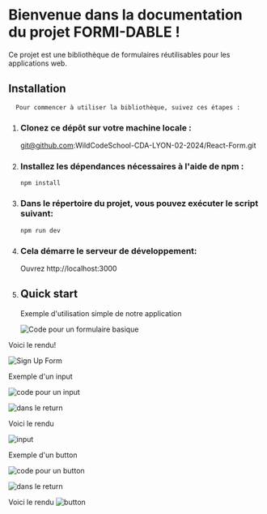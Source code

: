 # Bienvenue dans la documentation du projet FORMI-DABLE ! 

Ce projet est une bibliothèque de formulaires réutilisables pour les applications web.






## Installation

      Pour commencer à utiliser la bibliothèque, suivez ces étapes :



1. ### Clonez ce dépôt sur votre machine locale :

      git@github.com:WildCodeSchool-CDA-LYON-02-2024/React-Form.git



2. ### Installez les dépendances nécessaires à l'aide de npm :

       npm install



3. ### Dans le répertoire du projet, vous pouvez exécuter le script suivant:

       npm run dev

   

5. ### Cela démarre le serveur de développement:

      Ouvrez http://localhost:3000

6. ## Quick start

   Exemple d'utilisation simple de notre application

   ![Code pour un formulaire basique](https://cdn.discordapp.com/attachments/1227592850624090143/1230871127706960024/Capture_decran_2024-04-19_121559.png?ex=6623c191&is=66227011&hm=43cb5c69f3637ef484babc00f95c7221812c1e570dae1454e838a1b1fbb8cf8b&)

Voici le rendu!

   ![Sign Up Form](https://cdn.discordapp.com/attachments/1227592850624090143/1230871184388919396/Capture_decran_2024-04-19_115332.png?ex=6634e51e&is=6622701e&hm=c4f96c21ed8bdc943c2aaf83a7878cbc6736107a6a58a87202f437a554171ae2&)



Exemple d'un input 

![code pour un input](https://cdn.discordapp.com/attachments/1227592850624090143/1230875331783692359/Capture_decran_2024-04-19_153654.png?ex=6634e8fb&is=662273fb&hm=83a38af114647d98a1608253bd13bfa50b986d2e5f8f1f1dd8aa6f6046a3a7a9&)

![dans le return](https://media.discordapp.net/attachments/1227592850624090143/1230875331553132606/Capture_decran_2024-04-19_153230.png?ex=6634e8fb&is=662273fb&hm=1e0d2862839f97d4c2f951fbb734bd44a195fd54457913a310e77fbc7dfe6a65&=&format=webp&quality=lossless&width=1434&height=66)

Voici le rendu

![input](https://cdn.discordapp.com/attachments/1227592850624090143/1230875737695846410/Capture_decran_2024-04-19_153956.png?ex=6634e95c&is=6622745c&hm=967a58b16562e0d351b66c78b5eb2cf86b80b067decde47496c1ce0a8d7919f1&)



   Exemple d'un button

![code pour un button](https://media.discordapp.net/attachments/1227592850624090143/1230875330932379649/Capture_decran_2024-04-19_153014.png?ex=6634e8fb&is=662273fb&hm=64bfcc543fbc71ba1323ac66cf07effa0120aebc0f1d18c8c789d867a11c4dfd&=&format=webp&quality=lossless&width=1010&height=43)

![dans le return](https://media.discordapp.net/attachments/1227592850624090143/1230875330642968586/Capture_decran_2024-04-19_152957.png?ex=6634e8fb&is=662273fb&hm=373f6edd1cf9d8d49d1bc44d59d97db5a3fcdac0a636583c9141591818eadbd9&=&format=webp&quality=lossless&width=1220&height=87)


Voici le rendu
![button](https://media.discordapp.net/attachments/1227592850624090143/1230875330202439711/Capture_decran_2024-04-19_152914.png?ex=6634e8fb&is=662273fb&hm=6fe814cef355e48a229c7ed0ca79a9fac9b8e35159b226a14e13c54ab814865d&=&format=webp&quality=lossless&width=458&height=123)



   
    
